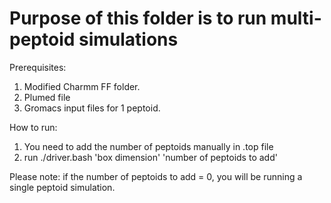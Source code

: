 # Purpose of this folder is to run multi-peptoid simulations

Prerequisites:
1. Modified Charmm FF folder. 
2. Plumed file
3. Gromacs input files for 1 peptoid.


How to run:

1. You need to add the number of peptoids manually in .top file
2. run ./driver.bash 'box dimension' 'number of peptoids to add'
  
Please note: if the number of peptoids to add = 0, you will be running a single peptoid simulation.

